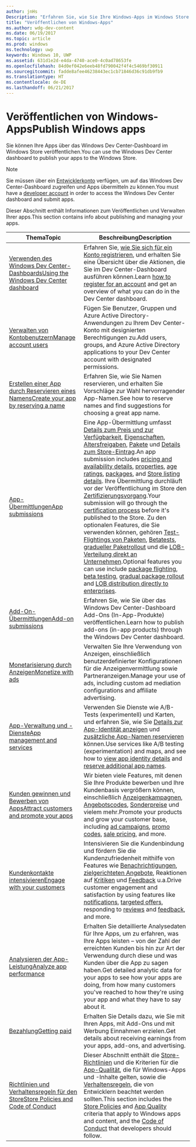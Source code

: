 ```yaml
---
author: jnHs
Description: "Erfahren Sie, wie Sie Ihre Windows-Apps im Windows Store veröffentlichen."
title: "Veröffentlichen von Windows-Apps"
ms.author: wdg-dev-content
ms.date: 06/19/2017
ms.topic: article
ms.prod: windows
ms.technology: uwp
keywords: Windows 10, UWP
ms.assetid: 631d1e2d-e4da-4740-ace0-4c0ad78653fe
ms.openlocfilehash: 84d0ef042e6eeb48fd790042f4f4c5469bf30911
ms.sourcegitcommit: fadde8afee46238443ec1cb71846d36c91db9fb9
ms.translationtype: HT
ms.contentlocale: de-DE
ms.lasthandoff: 06/21/2017
---
```

# <a name="publish-windows-apps"></a><span data-ttu-id="7bcc2-104">Veröffentlichen von Windows-Apps</span><span class="sxs-lookup"><span data-stu-id="7bcc2-104">Publish Windows apps</span></span>

<span data-ttu-id="7bcc2-105">Sie können Ihre Apps über das Windows Dev Center-Dashboard im Windows Store veröffentlichen.</span><span class="sxs-lookup"><span data-stu-id="7bcc2-105">You can use the Windows Dev Center dashboard to publish your apps to the Windows Store.</span></span> 

> [!NOTE]
> <span data-ttu-id="7bcc2-106">Sie müssen über ein [Entwicklerkonto](http://go.microsoft.com/fwlink/p/?LinkId=615100) verfügen, um auf das Windows Dev Center-Dashboard zugreifen und Apps übermitteln zu können.</span><span class="sxs-lookup"><span data-stu-id="7bcc2-106">You must have a [developer account](http://go.microsoft.com/fwlink/p/?LinkId=615100) in order to access the Windows Dev Center dashboard and submit apps.</span></span>

<span data-ttu-id="7bcc2-107">Dieser Abschnitt enthält Informationen zum Veröffentlichen und Verwalten Ihrer apps.</span><span class="sxs-lookup"><span data-stu-id="7bcc2-107">This section contains info about publishing and managing your apps.</span></span>

| **<span data-ttu-id="7bcc2-108">Thema</span><span class="sxs-lookup"><span data-stu-id="7bcc2-108">Topic</span></span>** | **<span data-ttu-id="7bcc2-109">Beschreibung</span><span class="sxs-lookup"><span data-stu-id="7bcc2-109">Description</span></span>** |
|-----------|-----------------|
| [<span data-ttu-id="7bcc2-110">Verwenden des Windows Dev Center-Dashboards</span><span class="sxs-lookup"><span data-stu-id="7bcc2-110">Using the Windows Dev Center dashboard</span></span>](using-the-windows-dev-center-dashboard.md) | <span data-ttu-id="7bcc2-111">Erfahren Sie, [wie Sie sich für ein Konto registrieren](opening-a-developer-account.md), und erhalten Sie eine Übersicht über die Aktionen, die Sie im Dev Center-Dashboard ausführen können.</span><span class="sxs-lookup"><span data-stu-id="7bcc2-111">Learn [how to register for an account](opening-a-developer-account.md) and get an overview of what you can do in the Dev Center dashboard.</span></span> |
| [<span data-ttu-id="7bcc2-112">Verwalten von Kontobenutzern</span><span class="sxs-lookup"><span data-stu-id="7bcc2-112">Manage account users</span></span>](manage-account-users.md) | <span data-ttu-id="7bcc2-113">Fügen Sie Benutzer, Gruppen und Azure Active Directory-Anwendungen zu Ihrem Dev Center-Konto mit designierten Berechtigungen zu.</span><span class="sxs-lookup"><span data-stu-id="7bcc2-113">Add users, groups, and Azure Active Directory applications to your Dev Center account with designated permissions.</span></span> |
| [<span data-ttu-id="7bcc2-114">Erstellen einer App durch Reservieren eines Namens</span><span class="sxs-lookup"><span data-stu-id="7bcc2-114">Create your app by reserving a name</span></span>](create-your-app-by-reserving-a-name.md) | <span data-ttu-id="7bcc2-115">Erfahren Sie, wie Sie Namen reservieren, und erhalten Sie Vorschläge zur Wahl hervorragender App-Namen.</span><span class="sxs-lookup"><span data-stu-id="7bcc2-115">See how to reserve names and find suggestions for choosing a great app name.</span></span> |
| [<span data-ttu-id="7bcc2-116">App-Übermittlungen</span><span class="sxs-lookup"><span data-stu-id="7bcc2-116">App submissions</span></span>](app-submissions.md) | <span data-ttu-id="7bcc2-117">Eine App-Übermittlung umfasst [Details zum Preis und zur Verfügbarkeit](set-app-pricing-and-availability.md), [Eigenschaften](enter-app-properties.md), [Altersfreigaben](age-ratings.md), [Pakete](upload-app-packages.md) und [Details zum Store-Eintrag](create-app-store-listings.md).</span><span class="sxs-lookup"><span data-stu-id="7bcc2-117">An app submission includes [pricing and availability details](set-app-pricing-and-availability.md), [properties](enter-app-properties.md), [age ratings](age-ratings.md), [packages](upload-app-packages.md), and [Store listing details](create-app-store-listings.md).</span></span> <span data-ttu-id="7bcc2-118">Ihre Übermittlung durchläuft vor der Veröffentlichung im Store den [Zertifizierungsvorgang](the-app-certification-process.md).</span><span class="sxs-lookup"><span data-stu-id="7bcc2-118">Your submission will go through the [certification process](the-app-certification-process.md) before it's published to the Store.</span></span> <span data-ttu-id="7bcc2-119">Zu den optionalen Features, die Sie verwenden können, gehören [Test-Flightings von Paketen](package-flights.md), [Betatests](beta-testing-and-targeted-distribution.md), [gradueller Paketrollout](gradual-package-rollout.md) und die [LOB-Verteilung direkt an Unternehmen](distribute-lob-apps-to-enterprises.md).</span><span class="sxs-lookup"><span data-stu-id="7bcc2-119">Optional features you can use include [package flighting](package-flights.md), [beta testing](beta-testing-and-targeted-distribution.md), [gradual package rollout](gradual-package-rollout.md) and [LOB distribution directly to enterprises](distribute-lob-apps-to-enterprises.md).</span></span> |
| [<span data-ttu-id="7bcc2-120">Add-On-Übermittlungen</span><span class="sxs-lookup"><span data-stu-id="7bcc2-120">Add-on submissions</span></span>](add-on-submissions.md) | <span data-ttu-id="7bcc2-121">Erfahren Sie, wie Sie über das Windows Dev Center-Dashboard Add-Ons (In-App-Produkte) veröffentlichen.</span><span class="sxs-lookup"><span data-stu-id="7bcc2-121">Learn how to publish add-ons (in-app products) through the Windows Dev Center dashboard.</span></span> |
| [<span data-ttu-id="7bcc2-122">Monetarisierung durch Anzeigen</span><span class="sxs-lookup"><span data-stu-id="7bcc2-122">Monetize with ads</span></span>](monetize-with-ads.md) | <span data-ttu-id="7bcc2-123">Verwalten Sie Ihre Verwendung von Anzeigen, einschließlich benutzerdefinierter Konfigurationen für die Anzeigenvermittlung sowie Partneranzeigen.</span><span class="sxs-lookup"><span data-stu-id="7bcc2-123">Manage your use of ads, including custom ad mediation configurations and affiliate advertising.</span></span> |
| [<span data-ttu-id="7bcc2-124">App-Verwaltung und -Dienste</span><span class="sxs-lookup"><span data-stu-id="7bcc2-124">App management and services</span></span>](app-management-and-services.md) | <span data-ttu-id="7bcc2-125">Verwenden Sie Dienste wie A/B-Tests (experimentell) und Karten, und erfahren Sie, wie Sie [Details zur App-Identität anzeigen](view-app-identity-details.md) und [zusätzliche App-Namen reservieren](manage-app-names.md) können.</span><span class="sxs-lookup"><span data-stu-id="7bcc2-125">Use services like A/B testing (experimentation) and maps, and see how to [view app identity details](view-app-identity-details.md) and [reserve additional app names](manage-app-names.md).</span></span> |
| [<span data-ttu-id="7bcc2-126">Kunden gewinnen und Bewerben von Apps</span><span class="sxs-lookup"><span data-stu-id="7bcc2-126">Attract customers and promote your apps</span></span>](attract-customers-and-promote-your-apps.md) | <span data-ttu-id="7bcc2-127">Wir bieten viele Features, mit denen Sie Ihre Produkte bewerben und Ihre Kundenbasis vergrößern können, einschließlich [Anzeigenkampagnen](create-an-ad-campaign-for-your-app.md), [Angebotscodes](generate-promotional-codes.md), [Sonderpreise](put-apps-and-add-ons-on-sale.md) und vielem mehr.</span><span class="sxs-lookup"><span data-stu-id="7bcc2-127">Promote your products and grow your customer base, including [ad campaigns](create-an-ad-campaign-for-your-app.md), [promo codes](generate-promotional-codes.md), [sale pricing](put-apps-and-add-ons-on-sale.md), and more.</span></span> |
| [<span data-ttu-id="7bcc2-128">Kundenkontakte intensivieren</span><span class="sxs-lookup"><span data-stu-id="7bcc2-128">Engage with your customers</span></span>](engage-with-your-customers.md) | <span data-ttu-id="7bcc2-129">Intensivieren Sie die Kundenbindung und fördern Sie die Kundenzufriedenheit mithilfe von Features wie [Benachrichtigungen](send-push-notifications-to-your-apps-customers.md), [zielgerichteten Angebote](use-targeted-offers-to-maximize-engagement-and-conversions.md), Reaktionen auf [Kritiken](respond-to-customer-reviews.md) und [Feedback](respond-to-customer-feedback.md)  u.a.</span><span class="sxs-lookup"><span data-stu-id="7bcc2-129">Drive customer engagement and satisfaction by using features like [notifications](send-push-notifications-to-your-apps-customers.md), [targeted offers](use-targeted-offers-to-maximize-engagement-and-conversions.md), responding to [reviews](respond-to-customer-reviews.md) and [feedback](respond-to-customer-feedback.md), and more.</span></span> 
| [<span data-ttu-id="7bcc2-130">Analysieren der App-Leistung</span><span class="sxs-lookup"><span data-stu-id="7bcc2-130">Analyze app performance</span></span>](analytics.md) | <span data-ttu-id="7bcc2-131">Erhalten Sie detaillierte Analysedaten für Ihre Apps, um zu erfahren, was Ihre Apps leisten – von der Zahl der erreichten Kunden bis hin zur Art der Verwendung durch diese und was Kunden über die App zu sagen haben.</span><span class="sxs-lookup"><span data-stu-id="7bcc2-131">Get detailed analytic data for your apps to see how your apps are doing, from how many customers you've reached to how they're using your app and what they have to say about it.</span></span>|
| [<span data-ttu-id="7bcc2-132">Bezahlung</span><span class="sxs-lookup"><span data-stu-id="7bcc2-132">Getting paid</span></span>](getting-paid-apps.md) | <span data-ttu-id="7bcc2-133">Erhalten Sie Details dazu, wie Sie mit Ihren Apps, mit Add-Ons und mit Werbung Einnahmen erzielen.</span><span class="sxs-lookup"><span data-stu-id="7bcc2-133">Get details about receiving earnings from your apps, add-ons, and advertising.</span></span> |
| [<span data-ttu-id="7bcc2-134">Richtlinien und Verhaltensregeln für den Store</span><span class="sxs-lookup"><span data-stu-id="7bcc2-134">Store Policies and Code of Conduct</span></span>](https://msdn.microsoft.com/library/windows/apps/dn764939.aspx) | <span data-ttu-id="7bcc2-135">Dieser Abschnitt enthält die [Store-Richtlinien](https://msdn.microsoft.com/library/windows/apps/dn764944.aspx) und die Kriterien für die [App-Qualität](https://msdn.microsoft.com/library/windows/apps/mt652261.aspx), die für Windows-Apps und -Inhalte gelten, sowie die [Verhaltensregeln](https://msdn.microsoft.com/library/windows/apps/dn764941.aspx), die von Entwicklern beachtet werden sollten.</span><span class="sxs-lookup"><span data-stu-id="7bcc2-135">This section includes the [Store Policies](https://msdn.microsoft.com/library/windows/apps/dn764944.aspx) and [App Quality](https://msdn.microsoft.com/library/windows/apps/mt652261.aspx) criteria that apply to Windows apps and content, and the [Code of Conduct](https://msdn.microsoft.com/library/windows/apps/dn764941.aspx) that developers should follow.</span></span> |
 
